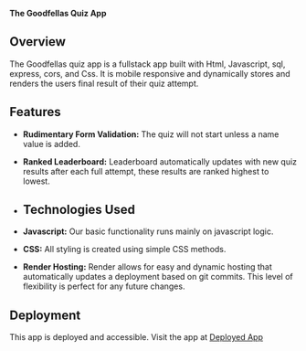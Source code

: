 **The Goodfellas Quiz App**

## Overview
The Goodfellas quiz app is a fullstack app built with Html, Javascript, sql, express, cors, and Css. It is mobile responsive and dynamically stores and renders the users final result of their quiz attempt. 

## Features

- **Rudimentary Form Validation:** The quiz will not start unless a name value is added.

- **Ranked Leaderboard:** Leaderboard automatically updates with new quiz results after each full attempt, these results are ranked highest to lowest.

- ## Technologies Used

- **Javascript:** Our basic functionality runs mainly on javascript logic.

- **CSS:** All styling is created using simple CSS methods.

- **Render Hosting:** Render allows for easy and dynamic hosting that automatically updates a deployment based on git commits. This level of flexibility is perfect for any future changes.

## Deployment

This app is deployed and accessible. Visit the app at [Deployed App](https://quiz-front-end.onrender.com/index.html)
